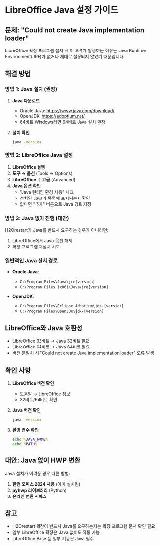 # LibreOffice Java 설정 가이드

## 문제: "Could not create Java implementation loader"

LibreOffice 확장 프로그램 설치 시 이 오류가 발생하는 이유는 Java Runtime Environment(JRE)가 없거나 제대로 설정되지 않았기 때문입니다.

## 해결 방법

### 방법 1: Java 설치 (권장)

1. **Java 다운로드**
   - Oracle Java: https://www.java.com/download/
   - OpenJDK: https://adoptium.net/
   - 64비트 Windows라면 64비트 Java 설치 권장

2. **설치 확인**
   ```cmd
   java -version
   ```

### 방법 2: LibreOffice Java 설정

1. **LibreOffice 실행**
2. **도구 → 옵션** (Tools → Options)
3. **LibreOffice → 고급** (Advanced)
4. **Java 옵션 확인**:
   - "Java 런타임 환경 사용" 체크
   - 설치된 Java가 목록에 표시되는지 확인
   - 없다면 "추가" 버튼으로 Java 경로 지정

### 방법 3: Java 없이 진행 (대안)

H2Orestart가 Java를 반드시 요구하는 경우가 아니라면:

1. LibreOffice에서 Java 옵션 해제
2. 확장 프로그램 재설치 시도

### 일반적인 Java 설치 경로

- **Oracle Java**:
  - `C:\Program Files\Java\jre[version]`
  - `C:\Program Files (x86)\Java\jre[version]`

- **OpenJDK**:
  - `C:\Program Files\Eclipse Adoptium\jdk-[version]`
  - `C:\Program Files\OpenJDK\jdk-[version]`

## LibreOffice와 Java 호환성

- LibreOffice 32비트 → Java 32비트 필요
- LibreOffice 64비트 → Java 64비트 필요
- 버전 불일치 시 "Could not create Java implementation loader" 오류 발생

## 확인 사항

1. **LibreOffice 버전 확인**
   - 도움말 → LibreOffice 정보
   - 32비트/64비트 확인

2. **Java 버전 확인**
   ```cmd
   java -version
   ```

3. **환경 변수 확인**
   ```cmd
   echo %JAVA_HOME%
   echo %PATH%
   ```

## 대안: Java 없이 HWP 변환

Java 설치가 어려운 경우 다른 방법:

1. **한컴 오피스 2024 사용** (이미 설치됨)
2. **pyhwp 라이브러리** (Python)
3. **온라인 변환 서비스**

## 참고

- H2Orestart 확장이 반드시 Java를 요구하는지는 확장 프로그램 문서 확인 필요
- 일부 LibreOffice 확장은 Java 없이도 작동 가능
- LibreOffice Base 등 일부 기능은 Java 필수